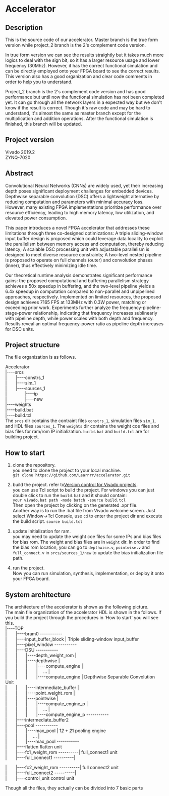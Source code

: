 # Accelerator
## Description
This is the source code of our accelerator. Master branch is the true form version while project_2 branch is the 2's complement code version. 

In true form version we can see the results straightly but it takes much more logics to deal with the sign bit, so it has a larger resource usage and lower frequency (30Mhz). However, it has the correct functional simulation and can be directly employed onto your FPGA board to see the correct results. This version also has a good organization and clear code comments in order to help you to understand.

Project_2 branch is the 2's complement code version and has good performance but until now the functional simulation has not been completed yet. It can go through all the network layers in a expected way but we don't know if the result is correct. Though it's raw code and may be hard to understand, it's almost the same as master branch except for the multiplication and addition operations. After the functional simulation is finished, this branch will be updated.

## Project version
Vivado 2019.2  
ZYNQ-7020

## Abstract
Convolutional Neural Networks (CNNs) are widely used, yet their increasing depth poses significant deployment challenges for embedded devices. Depthwise separable convolution (DSC) offers a lightweight alternative by reducing computation and parameters with minimal accuracy loss. However, many existing FPGA implementations prioritize performance over resource efficiency, leading to high memory latency, low utilization, and elevated power consumption. 

This paper introduces a novel FPGA accelerator that addresses these limitations through three co-designed optimizations: A triple sliding-window input buffer design is proposed which could leverage data locality to exploit the parallelism between memory access and computation, thereby reducing latency; A scalable DSC processing unit with adjustable parallelism is designed to meet diverse resource constraints; A two-level nested pipeline is proposed to operate on full channels (outer) and convolution phases (inner), thus effectively minimizing idle time.

Our theoretical runtime analysis demonstrates significant performance gains: the proposed computational and buffering parallelism strategy achieves a 50x speedup in buffering, and the two-level pipeline yields a 6.4x speedup in computation compared to non-parallel and unpipelined approaches, respectively. Implemented on limited resources, the proposed design achieves 7165 FPS at 133MHz with 0.3W power, matching or exceeding prior work. Experiments further analyze the frequency-pipeline-stage-power relationship, indicating that frequency increases sublinearly with pipeline depth, while power scales with both depth and frequency. Results reveal an optimal frequency-power ratio as pipeline depth increases for DSC units.

## Project structure
The file organization is as follows.

Accelerator  
|----srcs  
|&emsp;&emsp;|----constrs_1  
|&emsp;&emsp;|----sim_1  
|&emsp;&emsp;|----sources_1  
|&emsp;&emsp;&emsp;&emsp;|----ip  
|&emsp;&emsp;&emsp;&emsp;|----new  
|----weights  
|----build.bat  
|----build.tcl  
The `srcs` dir contains the contraint files `constrs_1`, simulation files `sim_1`, and HDL files `sources_1`. The `weights` dir contains the weight coe files and bias files for ram/rom IP initialization.  `build.bat` and `build.tcl` are for building project.

## How to start
1. clone the repository.  
you need to clone the project to your local machine.  
`git clone https://github.com/Learnrr/accelerator.git`

2. build the project. refer to[Version control for Vivado projects](https://www.fpgadeveloper.com/2014/08/version-control-for-vivado-projects.html/).  
you can use Tcl script to build the project. For windows you can just double click to run the `build.bat` and it should contain:  
`your vivado.bat path -mode batch -source build.tcl`  
Then open the project by clicking on the generated .xpr file.  
Another way is to run the .bat file from Vivado welcome screen. Just select Window->Tcl Console, use `cd` to enter the project dir and execute the build script.
`source build.tcl`

3. update initialization for ram.  
you may need to update the weight coe files for some IPs and bias files for bias rom. The weight and bias files are in `weight` dir. In order to find the bias rom location, you can go to `depthwise.v`, `pointwise.v` and `full_connect.v` in `srcs/sources_1/new` to update the bias initialization file path.

4. run the project.  
Now you can run simulation, synthesis, implementation, or deploy it onto your FPGA board.

## System architecture
The architecture of the accelerator is shown as the following picture.  
The main file organization of the accelerator HDL is shown in the follows. If you build the project through the procedures in 'How to start' you will see this.  
|----TOP   
|&emsp;&emsp;|----bram0                                       -----------  
|&emsp;&emsp;|----input_buffer_block                                    |  Triple sliding-window input_buffer  
|&emsp;&emsp;|----pixel_window                                -----------  
|&emsp;&emsp;|----DSU                                         -----------  
|&emsp;&emsp;|&emsp;&emsp;|----depth_weight_rom                         |  
|&emsp;&emsp;|&emsp;&emsp;|----depthwise                                |  
|&emsp;&emsp;|&emsp;&emsp;|&emsp;&emsp;|----compute_engine              |  
|&emsp;&emsp;|&emsp;&emsp;|&emsp;&emsp;|&emsp; ...                      |  
|&emsp;&emsp;|&emsp;&emsp;|&emsp;&emsp;|----compute_engine              |  Depthwise Separable Convolution Unit  
|&emsp;&emsp;|&emsp;&emsp;|----intermediate_buffer                      |  
|&emsp;&emsp;|&emsp;&emsp;|----point_weight_rom                         |  
|&emsp;&emsp;|&emsp;&emsp;|----pointwise                                |  
|&emsp;&emsp;|&emsp;&emsp;|&emsp;&emsp;|----compute_engine_p            |  
|&emsp;&emsp;|&emsp;&emsp;|&emsp;&emsp;|&emsp; ...                      |  
|&emsp;&emsp;|&emsp;&emsp;|&emsp;&emsp;|----compute_engine_p  -----------  
|&emsp;&emsp;|----intermediate_buffer2     
|&emsp;&emsp;|----pool                                        -----------  
|&emsp;&emsp;|&emsp;&emsp;|----max_pool                                 |  1*2 + 2*1 pooling engine  
|&emsp;&emsp;|&emsp;&emsp;|&emsp; ...                                   |  
|&emsp;&emsp;|&emsp;&emsp;|----max_pool                       -----------  
|&emsp;&emsp;|----flatten                                                  flatten unit  
|&emsp;&emsp;|----fc1_weight_rom                              ----------|  full_connect1 unit  
|&emsp;&emsp;|----full_connect1                               ----------|  

|&emsp;&emsp;|----fc2_weight_rom                              ----------|  full connect2 unit  
|&emsp;&emsp;|----full_connect2                               ----------|  
|&emsp;&emsp;|----control_unit                                             control unit  

Though all the files, they actually can be divided into 7 basic parts


